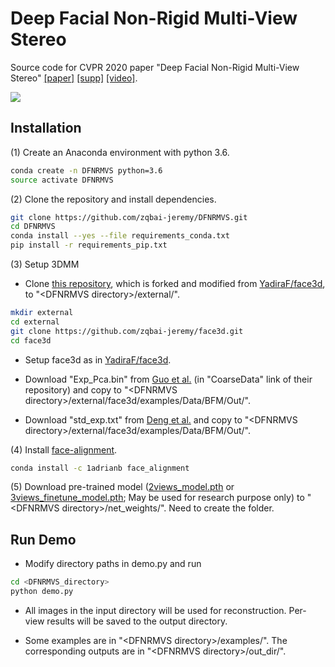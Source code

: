 # Deep Facial Non-Rigid Multi-View Stereo
Source code for CVPR 2020 paper "Deep Facial Non-Rigid Multi-View Stereo" 
[[paper]](http://openaccess.thecvf.com/content_CVPR_2020/papers/Bai_Deep_Facial_Non-Rigid_Multi-View_Stereo_CVPR_2020_paper.pdf) 
[[supp]](http://openaccess.thecvf.com/content_CVPR_2020/supplemental/Bai_Deep_Facial_Non-Rigid_CVPR_2020_supplemental.zip) 
[[video]](https://drive.google.com/file/d/1xtPhG1czqjiYBgAXuzd4bWe1gcr3ow8D/view?usp=sharing).

![](webpage_files/5106-teaser.gif)

## Installation

(1) Create an Anaconda environment with python 3.6.

```bash
conda create -n DFNRMVS python=3.6
source activate DFNRMVS
```

(2) Clone the repository and install dependencies.

```bash
git clone https://github.com/zqbai-jeremy/DFNRMVS.git
cd DFNRMVS
conda install --yes --file requirements_conda.txt
pip install -r requirements_pip.txt
```

(3) Setup 3DMM

- Clone [this repository](https://github.com/zqbai-jeremy/face3d.git), which is forked and modified from 
[YadiraF/face3d](https://github.com/YadiraF/face3d.git), to "\<DFNRMVS directory\>/external/".

```bash
mkdir external
cd external
git clone https://github.com/zqbai-jeremy/face3d.git
cd face3d
```

- Setup face3d as in [YadiraF/face3d](https://github.com/YadiraF/face3d#getting-started).

- Download "Exp_Pca.bin" from [Guo et al.](https://github.com/Juyong/3DFace) (in "CoarseData" link of their repository)
and copy to "\<DFNRMVS directory\>/external/face3d/examples/Data/BFM/Out/".

- Download "std_exp.txt" from [Deng et al.](https://github.com/microsoft/Deep3DFaceReconstruction/blob/master/BFM/std_exp.txt)
and copy to "\<DFNRMVS directory\>/external/face3d/examples/Data/BFM/Out/".

(4) Install [face-alignment](https://github.com/1adrianb/face-alignment).

```bash
conda install -c 1adrianb face_alignment
```

(5) Download pre-trained model ([2views_model.pth](https://drive.google.com/file/d/1HvsJ8IztdUS8VUNSLlkdWsOOJ3AgZ2Pe/view?usp=sharing) 
or [3views_finetune_model.pth](https://drive.google.com/file/d/1GITjxOq_QzJqY3KTfB3UmAYt8ZRaUDO8/view?usp=sharing); 
May be used for research purpose only) to "\<DFNRMVS directory\>/net_weights/". Need to create the folder.

## Run Demo

- Modify directory paths in demo.py and run

```bash
cd <DFNRMVS_directory>
python demo.py
```

- All images in the input directory will be used for reconstruction. Per-view results will be saved to the output directory.

- Some examples are in "\<DFNRMVS directory\>/examples/". The corresponding outputs are in "\<DFNRMVS directory\>/out_dir/".

